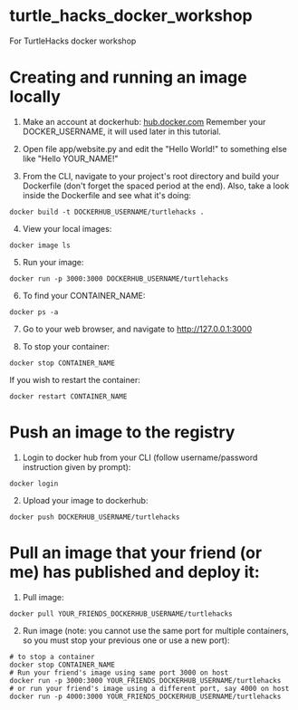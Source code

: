 # turtle_hacks_docker_workshop
For TurtleHacks docker workshop

# Creating and running an image locally

1. Make an account at dockerhub: [hub.docker.com](https://hub.docker.com/)
Remember your DOCKER_USERNAME, it will used later in this tutorial.

2. Open file app/website.py and edit the "Hello World!" to something else like "Hello YOUR_NAME!"

3. From the CLI, navigate to your project's root directory and build your Dockerfile (don't forget the spaced period at the end).
Also, take a look inside the Dockerfile and see what it's doing:
```
docker build -t DOCKERHUB_USERNAME/turtlehacks .
```

4. View your local images:
```
docker image ls
```

5. Run your image:
```
docker run -p 3000:3000 DOCKERHUB_USERNAME/turtlehacks
```

6. To find your CONTAINER_NAME:
```
docker ps -a
```

7. Go to your web browser, and navigate to http://127.0.0.1:3000

8. To stop your container:
```
docker stop CONTAINER_NAME
```
If you wish to restart the container:
```
docker restart CONTAINER_NAME
```

# Push an image to the registry

1. Login to docker hub from your CLI (follow username/password instruction given by prompt):
```
docker login
```

2. Upload your image to dockerhub:
```
docker push DOCKERHUB_USERNAME/turtlehacks
```

# Pull an image that your friend (or me) has published and deploy it:

1. Pull image:
```
docker pull YOUR_FRIENDS_DOCKERHUB_USERNAME/turtlehacks
```

2. Run image (note: you cannot use the same port for multiple containers, so you must stop your previous one or use a new port):
```
# to stop a container
docker stop CONTAINER_NAME
# Run your friend's image using same port 3000 on host
docker run -p 3000:3000 YOUR_FRIENDS_DOCKERHUB_USERNAME/turtlehacks
# or run your friend's image using a different port, say 4000 on host
docker run -p 4000:3000 YOUR_FRIENDS_DOCKERHUB_USERNAME/turtlehacks
```
